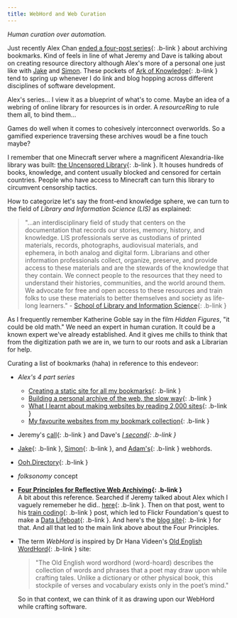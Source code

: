 ```yaml
---
title: WebHord and Web Curation
---
```


_Human curation over automation._

Just recently Alex Chan [ended a four-post series](https://alexwlchan.net/2025/my-favourite-websites/){: .b-link } about archiving bookmarks. Kind of feels in line of
what Jeremy and Dave is talking about on creating resource directory
although Alex's more of a personal one just like with [Jake](https://til.jakelazaroff.com/) and [Simon](https://til.simonwillison.net/).
These pockets of [Ark of Knowledge](https://ephemeranotes.substack.com/p/the-ark-of-leibniz-a-cabinet-of-knowledge){: .b-link } tend to spring up whenever I do link and blog hopping across different disciplines of software development.

Alex's series... I view it as a blueprint of what's to come. Maybe an idea of a webring of online library for resources is in order. A _resourceRing_ to rule them all, to bind them... 

Games do well when it comes to cohesively interconnect overworlds. So a gamified experience traversing these archives woudl be a fine touch maybe?

I remember that one Minecraft server where a
magnificent Alexandria-like library was built: [the Uncensored Library](https://www.uncensoredlibrary.com/en){: .b-link }. 
It houses hundreds of books, knowledge, and content usually blocked and censored for certain 
countries. People who have access to Minecraft can turn this library to circumvent censorship tactics. 

How to categorize let's say the front-end knowledge sphere, we can turn
to the field of _Library and Information Science (LIS)_ as explained:
> "...an interdisciplinary field of study that centers on the documentation that records our stories, memory, history, and knowledge. LIS professionals serve as custodians of printed materials, records, photographs, audiovisual materials, and ephemera, in both analog and digital form. Librarians and other information professionals collect, organize, preserve, and provide access to these materials and are the stewards of the knowledge that they contain. We connect people to the resources that they need to understand their histories, communities, and the world around them. We advocate for free and open access to these resources and train folks to use these materials to better themselves and society as life-long learners." - [School of Library and Information Science](https://slis.uiowa.edu/about/what-library-and-information-science){: .b-link }

As I frequently remember Katherine Goble say in the film _Hidden Figures_, "it could be old math."
We need an expert in human curation. It could be a known expert we've already established. And it gives me chills to think
that from the digitization path we are in, we turn to our roots and ask
a Librarian for help.

Curating a list of bookmarks (haha) in reference to this endeveor:
- _Alex's 4 part series_
  - [Creating a static site for all my bookmarks](https://alexwlchan.net/2025/bookmarks-static-site/){: .b-link }
  - [Building a personal archive of the web, the slow way](https://alexwlchan.net/2025/personal-archive-of-the-web/){: .b-link }
  - [What I learnt about making websites by reading 2,000 sites](https://alexwlchan.net/2025/learning-how-to-make-websites/){: .b-link }
  - [My favourite websites from my bookmark collection](https://alexwlchan.net/2025/my-favourite-websites/){: .b-link }
- Jeremy's [call](https://adactio.com/journal/21278){: .b-link } and Dave's _[I second](https://dbushell.com/notes/2024-07-10T11:39Z/){: .b-link }_
- [Jake](){: .b-link }, [Simon](){: .b-link }, and [Adam's](){: .b-link } webhords.
- [Ooh.Directory](https://ooh.directory/){: .b-link }
- _folksonomy_ concept
- __[Four Principles for Reflective Web Archiving](https://www.flickr.org/four-principles-for-reflective-web-archiving/){: .b-link }__  
  A bit about this reference. Searched if Jeremy talked about Alex which
  I vaguely rememeber he did.. [here](https://adactio.com/journal/21506){: .b-link }.
  Then on that post, went to his [train coding](https://adactio.com/journal/21489){: .b-link } post, 
  which led to Flickr Foundation's quest to make a [Data Lifeboat](https://www.flickr.org/programs/content-mobility/data-lifeboat/){: .b-link }. 
  And here's the [blog site](https://www.flickr.org/blog/){: .b-link } for that.
  And all that led to the main link above about the Four Principles.
- The term _WebHord_ is inspired by Dr Hana Videen's [Old English WordHord](https://oldenglishwordhord.com/about/){: .b-link } site:
  > "The Old English word wordhord (word-hoard) describes the collection of words and phrases that a poet may draw upon while crafting tales. Unlike a dictionary or other physical book, this stockpile of verses and vocabulary exists only in the poet’s mind."

  So in that context, we can think of it as drawing upon our WebHord while crafting software. 